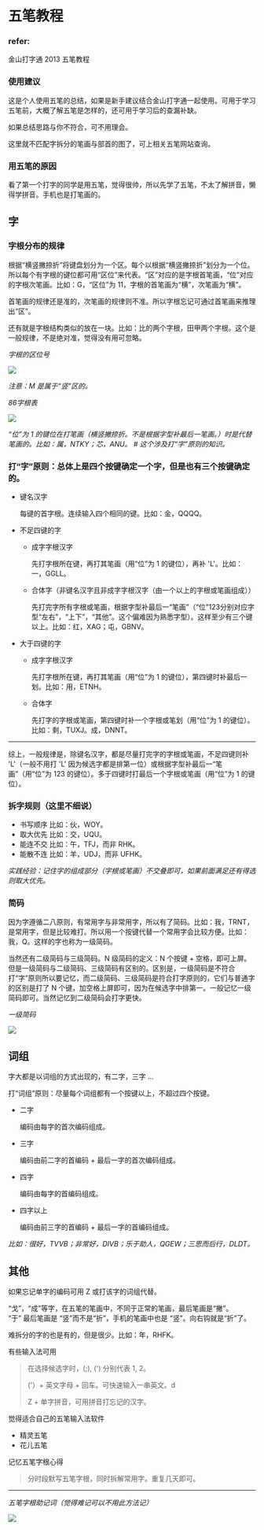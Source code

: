 # 五笔教程

### refer:

金山打字通 2013 五笔教程
    
### 使用建议

这是个人使用五笔的总结，如果是新手建议结合金山打字通一起使用。可用于学习五笔前，大概了解五笔是怎样的，还可用于学习后的查漏补缺。

如果总结思路与你不符合，可不用理会。

这里就不匹配字拆分的笔画与部首的图了，可上相关五笔网站查询。

### 用五笔的原因
看了第一个打字的同学是用五笔，觉得很帅，所以先学了五笔，不太了解拼音，懒得学拼音。手机也是打笔画的。

## 字

### 字根分布的规律

根据“横竖撇捺折”将键盘划分为一个区。每个以根据“横竖撇捺折”划分为一个位。所以每个有字根的键位都可用“区位”来代表。“区”对应的是字根首笔画，“位”对应的字根次笔画。比如：G，“区位”为 11，字根的首笔画为“横”，次笔画为“横”。

首笔画的规律还是准的，次笔画的规律则不准。所以字根忘记可通过首笔画来推理出“区”。

还有就是字根结构类似的放在一块。比如：比的两个字根，田甲两个字根。这个是一般规律，不是绝对准，觉得没有用可忽略。

*字根的区位号*

![](./字根的区位号.png)

*注意：M 是属于“竖”区的。*

*86字根表*


![](./86字根表.png)


*“位”为 1 的键位在打笔画（横竖撇捺折。不是根据字型补最后一笔画。）时是代替笔画的。比如：属，NTKY；芯，ANU。    # 这个涉及打“字”原则的知识。*

### 打“字”原则：总体上是四个按键确定一个字，但是也有三个按键确定的。

- 键名汉字

	每键的首字根。连续输入四个相同的键。比如：金，QQQQ。

- 不足四键的字

    - 成字字根汉字
    
        先打字根所在键，再打其笔画（用“位”为 1 的键位），再补 'L'。比如：一，GGLL。
    
    - 合体字（非键名汉字且非成字字根汉字（由一个以上的字根或笔画组成））
    
    	先打完字所有字根或笔画，根据字型补最后一“笔画”（“位”123分别对应字型“左右”，“上下”，“其他”。这个偏难因为熟悉字型）。这样至少有三个键以上。比如：红，XAG；屯，GBNV。

- 大于四键的字

    - 成字字根汉字

        先打字根所在键，再打其笔画（用“位”为 1 的键位），第四键时补最后一划。比如：用，ETNH。

    - 合体字

        先打字的字根或笔画，第四键时补一个字根或笔划（用“位”为 1 的键位）。比如：剩，TUXJ。成，DNNT。

---

综上，一般规律是，除键名汉字，都是尽量打完字的字根或笔画，不足四键则补 'L'（一般不用打 'L' 因为候选字都是排第一位）或根据字型补最后一“笔画”（用“位”为 123 的键位）。多于四键时打最后一个字根或笔画（用“位”为 1 的键位）。

### 拆字规则（这里不细说）

- 书写顺序
	比如：伙，WOY。
- 取大优先
	比如：交，UQU。
- 能连不交
	比如：午，TFJ，而非 RHK。
- 能散不连
	比如：羊，UDJ，而非 UFHK。
                

*实践经验：记住字的组成部分（字根或笔画）不交叠即可，如果前面满足还有得选则取大优先。*
            

### 简码

因为字遵循二八原则，有常用字与非常用字，所以有了简码。比如：我，TRNT，是常用字，但是比较难打。所以用一个按键代替一个常用字会比较方便。比如：我，Q。这样的字也称为一级简码。

当然还有二级简码与三级简码。N 级简码的定义：N 个按键 + 空格，即可上屏。但是一级简码与二级简码、三级简码有区别的。区别是，一级简码是不符合打“字”原则所以要记忆，而二级简码、三级简码是符合打字原则的，它们与普通字的区别是打了 N 个键，加空格上屏即可，因为在候选字中排第一。一般记忆一级简码即可。当然记忆到二级简码会打字更快。

*一级简码*

![](./一级简码.jpg)

## 词组

字大都是以词组的方式出现的，有二字，三字 ... 
        
打“词组”原则：尽量每个词组都有一个按键以上，不超过四个按键。

- 二字

	编码由每字的首次编码组成。
	
- 三字

	编码由前二字的首编码 + 最后一字的首次编码组成。
	
- 四字

	编码由每字的首编码组成。
	
- 四字以上

	编码由前三字的首编码 + 最后一字的首编码组成。

*比如：很好，TVVB；非常好，DIVB；乐于助人，QGEW；三思而后行，DLDT。*

## 其他

如果忘记单字的编码可用 Z 或打该字的词组代替。

“戈”，“成”等字，在五笔的笔画中，不同于正常的笔画，最后笔画是“撇”。  
“于” 最后笔画是 “竖”而不是“折”，手机的笔画中也是 “竖”。向右钩就是“折”了。

难拆分的字的也是有的，但是很少。比如：年，RHFK。

有些输入法可用

> 在选择候选字时，(;), (') 分别代表 1, 2。
> 
> ('）+ 英文字母 + 回车。可快速输入一串英文。d
> 
> Z + 单字拼音，可用拼音打忘记的汉字。


觉得适合自己的五笔输入法软件
- 精灵五笔
- 花儿五笔
            

记忆五笔字根心得

> 分时段默写五笔字根，同时拆解常用字。重复几天即可。

---

*五笔字根助记词（觉得难记可以不用此方法记）*

![](./五笔字根助记词.png)
